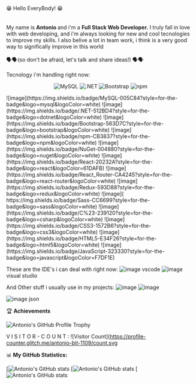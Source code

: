 
<div> 😁 Hello EveryBody! 😁</div>
  <br>
  <br>
 <div> My name is <strong>Antonio </strong> and i'm a <strong>Full Stack Web Developer.</strong> I truly fall in love with web developing, and i'm always looking for new and cool tecnologies to improve my skills. I also belive a lot in team work, i think is a very good way to significally improve in this world  </div>
<br>
🗣️🗣️(so don't be afraid, let's talk and share ideas!) 🗣️🗣️
<br>
<br>



<div>
  Tecnology i'm handling right now:
</div>

<p align="center">
  <img src="https://img.shields.io/badge/MySQL-005C84?style=for-the-badge&logo=mysql&logoColor=white" alt="MySQL" />
  <img src="https://img.shields.io/badge/.NET-512BD4?style=for-the-badge&logo=dotnet&logoColor=white" alt=".NET" />
  <img src="https://img.shields.io/badge/Bootstrap-563D7C?style=for-the-badge&logo=bootstrap&logoColor=white" alt="Bootstrap" />
  <img src="https://img.shields.io/badge/npm-CB3837?style=for-the-badge&logo=npm&logoColor=white" alt="npm" />
</p>
![image](https://img.shields.io/badge/MySQL-005C84?style=for-the-badge&logo=mysql&logoColor=white) 
![image](https://img.shields.io/badge/.NET-512BD4?style=for-the-badge&logo=dotnet&logoColor=white) 
![image](https://img.shields.io/badge/Bootstrap-563D7C?style=for-the-badge&logo=bootstrap&logoColor=white)
![image](https://img.shields.io/badge/npm-CB3837?style=for-the-badge&logo=npm&logoColor=white) 
![image](https://img.shields.io/badge/NuGet-004880?style=for-the-badge&logo=nuget&logoColor=white) 
![image](https://img.shields.io/badge/React-20232A?style=for-the-badge&logo=react&logoColor=61DAFB) 
![image](https://img.shields.io/badge/React_Router-CA4245?style=for-the-badge&logo=react-router&logoColor=white) 
![image](https://img.shields.io/badge/Redux-593D88?style=for-the-badge&logo=redux&logoColor=white)
![image](	https://img.shields.io/badge/Sass-CC6699?style=for-the-badge&logo=sass&logoColor=white) 
![image](https://img.shields.io/badge/C%23-239120?style=for-the-badge&logo=csharp&logoColor=white)
![image](https://img.shields.io/badge/CSS3-1572B6?style=for-the-badge&logo=css3&logoColor=white) 
![image](https://img.shields.io/badge/HTML5-E34F26?style=for-the-badge&logo=html5&logoColor=white) 
![image](https://img.shields.io/badge/JavaScript-323330?style=for-the-badge&logo=javascript&logoColor=F7DF1E) 

These are the IDE's i can deal with right now:
![image](https://img.shields.io/badge/VSCode-0078D4?style=for-the-badge&logo=visual%20studio%20code&logoColor=white) vscode
![image](https://img.shields.io/badge/Visual_Studio-5C2D91?style=for-the-badge&logo=visual%20studio&logoColor=white) visual studio


And Other stuff i usually use in my projects:
![image](https://img.shields.io/badge/Notion-000000?style=for-the-badge&logo=notion&logoColor=white) 
![image](https://img.shields.io/badge/GitHub-100000?style=for-the-badge&logo=github&logoColor=white) 



![image](https://img.shields.io/badge/json-5E5C5C?style=for-the-badge&logo=json&logoColor=white) json

🏆 **Achievements**

![Antonio's GitHub Profile Trophy](https://github-profile-trophy.vercel.app/?username=antonio-bit-1109&theme=matrix)

<!--![Codewars](https://www.codewars.com/users/Noirspider/badges/large)
-->

V I S I T O R - C O U N T :
![Visitor Count](https://profile-counter.glitch.me/antonio-bit-1109/count.svg

📊 **My GitHub Statistics:**

[![Antonio's GitHub stats](https://github-readme-stats.vercel.app/api?username=antonio-bit-1109&show_icons=true&theme=radical&hide_border=true&bg_color=000000&text_color=FFFFFF&icon_color=00FF00&title_color=00FF00)
[![Antonio's GitHub stats](https://github-readme-streak-stats.herokuapp.com/?user=antonio-bit-1109&theme=radical&hide_border=true&background=000000&ring=00FF00&fire=00FF00&currStreakLabel=FFFFFF&sideNums=00FF00&currStreakNum=00FF00&sideLabels=00FF00&dates=FFFFFF)
[![Antonio's GitHub stats](https://github-readme-stats.vercel.app/api/top-langs/?username=antonio-bit-1109&hide=c%23,powershell,Mathematica,Ruby,Objective-C,Objective-C%2b%2b,Cuda&title_color=00FF00&text_color=FFFFFF&icon_color=00FF00&bg_color=000000&langs_count=8&border_color=00FF00&hide_border=true&size_weight=1&count_weight=1)

